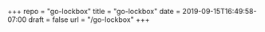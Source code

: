 +++
repo = "go-lockbox"
title = "go-lockbox"
date = 2019-09-15T16:49:58-07:00
draft = false
url = "/go-lockbox"
+++

